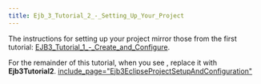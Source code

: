 ```yaml
---
title: Ejb_3_Tutorial_2_-_Setting_Up_Your_Project
---
```

The instructions for setting up your project mirror those from the first tutorial: [EJB3_Tutorial_1_-_Create_and_Configure]({{site.pagesurl}}/EJB3_Tutorial_1_-_Create_and_Configure).

For the remainder of this tutorial, when you see **<project>**, replace it with **Ejb3Tutorial2**.
[include_page="Ejb3EclipseProjectSetupAndConfiguration"]({{site.pagesurl}}/include_page="Ejb3EclipseProjectSetupAndConfiguration")

